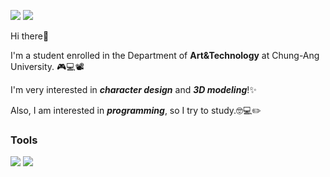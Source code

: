 <a href="https://www.instagram.com/mszxszm/?hl=ko" target="_blank"><img src="https://img.shields.io/badge/mszxszm-E4405F?style=flat-square&logo=Instagram&logoColor=white"/></a>
<img src="https://img.shields.io/badge/mandollae@gmail.com-EA4335?style=flat-square&logo=Gmail&logoColor=white" />


Hi there👋

I'm a student enrolled in the Department of **Art&Technology** at Chung-Ang University. 🎮💻📽️

I'm very interested in **_character design_** and **_3D modeling_**!✨


Also, I am interested in **_programming_**, so I try to study.🤓💻✏️

### Tools

<img src="https://img.shields.io/badge/Blender-F5792A?style=flat-square&logo=Blender&logoColor=white" /></a>
<img src="https://img.shields.io/badge/Aseprite-7D929E?style=flat-square&logo=Aseprite&logoColor=white" />
